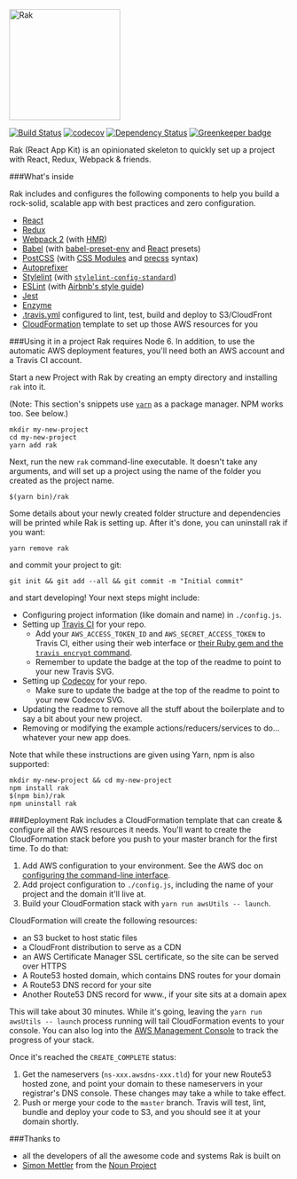 <img src="https://rak.bjacobel.com/logo.svg" alt="Rak" width="200px">

[![Build Status](https://travis-ci.org/bjacobel/rak.svg?branch=master)](https://travis-ci.org/bjacobel/rak) [![codecov](https://codecov.io/gh/bjacobel/rak/branch/master/graph/badge.svg)](https://codecov.io/gh/bjacobel/rak) [![Dependency Status](https://gemnasium.com/badges/github.com/bjacobel/rak.svg)](https://gemnasium.com/github.com/bjacobel/rak) [![Greenkeeper badge](https://badges.greenkeeper.io/bjacobel/rak.svg)](https://greenkeeper.io/)

Rak (React App Kit) is an opinionated skeleton to quickly set up a project with React, Redux, Webpack & friends.

###What's inside

Rak includes and configures the following components to help you build a rock-solid, scalable app with best practices and zero configuration.

  - [React](https://facebook.github.io/react/)
  - [Redux](http://redux.js.org/)
  - [Webpack 2](https://webpack.github.io/) (with [HMR](https://webpack.github.io/docs/hot-module-replacement.html))
  - [Babel](https://babeljs.io/) (with [babel-preset-env](https://github.com/babel/babel-preset-env) and [React](http://babeljs.io/docs/plugins/preset-react/) presets)
  - [PostCSS](http://postcss.org/) (with [CSS Modules](https://github.com/css-modules/css-modules) and [precss](https://github.com/jonathantneal/precss) syntax)
  - [Autoprefixer](https://github.com/postcss/autoprefixer)
  - [Stylelint](http://stylelint.io/) (with [`stylelint-config-standard`](https://github.com/stylelint/stylelint-config-standard))
  - [ESLint](http://eslint.org/) (with [Airbnb's style guide](http://airbnb.io/javascript/))
  - [Jest](https://facebook.github.io/jest/)
  - [Enzyme](http://airbnb.io/enzyme/)
  - [.travis.yml](https://docs.travis-ci.com/user/customizing-the-build) configured to lint, test, build and deploy to S3/CloudFront
  - [CloudFormation](https://aws.amazon.com/cloudformation/) template to set up those AWS resources for you

###Using it in a project
Rak requires Node 6. In addition, to use the automatic AWS deployment features, you'll need both an AWS account and a Travis CI account.

Start a new Project with Rak by creating an empty directory and installing `rak` into it.

(Note: This section's snippets use [`yarn`](https://yarnpkg.com) as a package manager. NPM works too. See below.)

    mkdir my-new-project
    cd my-new-project
    yarn add rak

Next, run the new `rak` command-line executable. It doesn't take any arguments, and will set up a project using the name of the folder you created as the project name.

    $(yarn bin)/rak

Some details about your newly created folder structure and dependencies will be printed while Rak is setting up. After it's done, you can uninstall rak if you want:

    yarn remove rak

and commit your project to git:

    git init && git add --all && git commit -m "Initial commit"

and start developing! Your next steps might include:

- Configuring project information (like domain and name) in `./config.js`.
- Setting up [Travis CI](https://travis-ci.org) for your repo.
  - Add your `AWS_ACCESS_TOKEN_ID` and `AWS_SECRET_ACCESS_TOKEN` to Travis CI, either using their web interface or [their Ruby gem and the `travis encrypt` command](https://docs.travis-ci.com/user/environment-variables/).
  - Remember to update the badge at the top of the readme to point to your new Travis SVG.
- Setting up [Codecov](https://codecov.io) for your repo.
  - Make sure to update the badge at the top of the readme to point to your new Codecov SVG.
- Updating the readme to remove all the stuff about the boilerplate and to say a bit about your new project.
- Removing or modifying the example actions/reducers/services to do... whatever your new app does.

Note that while these instructions are given using Yarn, npm is also supported:

    mkdir my-new-project && cd my-new-project
    npm install rak
    $(npm bin)/rak
    npm uninstall rak

###Deployment
Rak includes a CloudFormation template that can create & configure all the AWS resources it needs. You'll want to create the CloudFormation stack before you push to your master branch for the first time. To do that:

1. Add AWS configuration to your environment. See the AWS doc on [configuring the command-line interface](http://docs.aws.amazon.com/cli/latest/userguide/cli-chap-getting-started.html).
2. Add project configuration to `./config.js`, including the name of your project and the domain it'll live at.
3. Build your CloudFormation stack with `yarn run awsUtils -- launch`.

CloudFormation will create the following resources:

- an S3 bucket to host static files
- a CloudFront distribution to serve as a CDN
- an AWS Certificate Manager SSL certificate, so the site can be served over HTTPS
- A Route53 hosted domain, which contains DNS routes for your domain
- A Route53 DNS record for your site
- Another Route53 DNS record for www.<yoursite>, if your site sits at a domain apex

This will take about 30 minutes. While it's going, leaving the `yarn run awsUtils -- launch` process running will tail CloudFormation events to your console. You can also log into the [AWS Management Console](https://console.aws.amazon.com/cloudformation/home#/stacks?filter=active) to track the progress of your stack.

Once it's reached the `CREATE_COMPLETE` status:

1. Get the nameservers (`ns-xxx.awsdns-xxx.tld`) for your new Route53 hosted zone, and point your domain to these nameservers in your registrar's DNS console. These changes may take a while to take effect.
2. Push or merge your code to the `master` branch. Travis will test, lint, bundle and deploy your code to S3, and you should see it at your domain shortly.

###Thanks to
- all the developers of all the awesome code and systems Rak is built on
- [Simon Mettler](https://thenounproject.com/search/?q=rocket&i=113198) from the [Noun Project](https://thenounproject.com/search/?q=rocket&i=113198)
